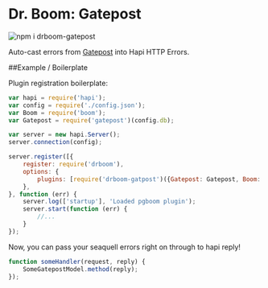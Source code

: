 # Dr. Boom: Gatepost

![npm i drboom-gatepost](https://nodei.co/npm/drboom-gatepost.png)

Auto-cast errors from [Gatepost](https://github.com/fritzy/gatepost) into Hapi HTTP Errors.

##Example / Boilerplate

Plugin registration boilerplate:

```javascript
var hapi = require('hapi');
var config = require('./config.json');
var Boom = require('boom');
var Gatepost = require('gatepost')(config.db);

var server = new hapi.Server();
server.connection(config);

server.register([{
    register: require('drboom'), 
    options: {
        plugins: [require('drboom-gatpost')({Gatepost: Gatepost, Boom: Boom})]
    },
}, function (err) {
    server.log(['startup'], 'Loaded pgboom plugin');
    server.start(function (err) {
        //...
    }
});
```

Now, you can pass your seaquell errors right on through to hapi reply!

```javascript
function someHandler(request, reply) {
    SomeGatepostModel.method(reply);
});
```

